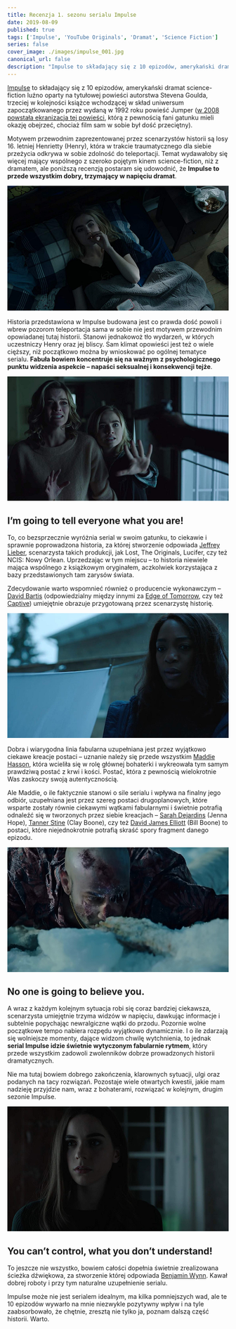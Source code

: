 ```yaml
---
title: Recenzja 1. sezonu serialu Impulse
date: 2019-08-09
published: true
tags: ['Impulse', 'YouTube Originals', 'Dramat', 'Science Fiction']
series: false
cover_image: ./images/impulse_001.jpg
canonical_url: false
description: "Impulse to składający się z 10 epizodów, amerykański dramat science-fiction luźno oparty na tytułowej powieści autorstwa Stevena Goulda, trzeciej w kolejności książce wchodzącej w skład uniwersum zapoczątkowanego przez wydaną w 1992 roku powieść Jumper (w 2008 powstała ekranizacja tej powieści, którą z pewnością fani gatunku mieli okazję obejrzeć, chociaż film sam w sobie był dość przeciętny)."
---
```


[Impulse](https://www.imdb.com/title/tt6160506/) to składający się z 10 epizodów, amerykański dramat science-fiction luźno oparty na tytułowej powieści autorstwa Stevena Goulda, trzeciej w kolejności książce wchodzącej w skład uniwersum zapoczątkowanego przez wydaną w 1992 roku powieść Jumper ([w 2008 powstała ekranizacja tej powieści](https://www.imdb.com/title/tt0489099/), którą z pewnością fani gatunku mieli okazję obejrzeć, chociaż film sam w sobie był dość przeciętny).

Motywem przewodnim zaprezentowanej przez scenarzystów historii są losy 16. letniej Henrietty (Henry), która w trakcie traumatycznego dla siebie przeżycia odkrywa w sobie zdolność do teleportacji. Temat wydawałoby się więcej mający wspólnego z szeroko pojętym kinem science-fiction, niż z dramatem, ale poniższą recenzją postaram się udowodnić, że **Impulse to przede wszystkim dobry, trzymający w napięciu dramat**.

![Image](./images/impulse_002.jpg)

Historia przedstawiona w Impulse budowana jest co prawda dość powoli i wbrew pozorom teleportacja sama w sobie nie jest motywem przewodnim opowiadanej tutaj historii. Stanowi jednakowoż tło wydarzeń, w których uczestniczy Henry oraz jej bliscy. Sam klimat opowieści jest też o wiele cięższy, niż początkowo można by wnioskować po ogólnej tematyce serialu. **Fabuła bowiem koncentruje się na ważnym z psychologicznego punktu widzenia aspekcie – napaści seksualnej i konsekwencji tejże**.

![Image](./images/impulse_003.jpg)

## I’m going to tell everyone what you are!

To, co bezsprzecznie wyróżnia serial w swoim gatunku, to ciekawie i sprawnie poprowadzona historia, za której stworzenie odpowiada [Jeffrey Lieber](https://www.imdb.com/name/nm0509340/), scenarzysta takich produkcji, jak Lost, The Originals, Lucifer, czy też NCIS: Nowy Orlean. Uprzedzając w tym miejscu – to historia niewiele mająca wspólnego z książkowym oryginałem, aczkolwiek korzystająca z bazy przedstawionych tam zarysów świata.

Zdecydowanie warto wspomnieć również o producencie wykonawczym – [David Bartis](https://www.imdb.com/name/nm1378004/) (odpowiedzialny między innymi za [Edge of Tomorrow](https://www.imdb.com/title/tt1631867/), czy też [Captive](https://www.imdb.com/title/tt6246500/)) umiejętnie obrazuje przygotowaną przez scenarzystę historię.

![Image](./images/impulse_004.jpg)

Dobra i wiarygodna linia fabularna uzupełniana jest przez wyjątkowo ciekawe kreacje postaci – uznanie należy się przede wszystkim [Maddie Hasson](https://www.imdb.com/name/nm4487976/), która wcieliła się w rolę głównej bohaterki i wykreowała tym samym prawdziwą postać z krwi i kości. Postać, która z pewnością wielokrotnie Was zaskoczy swoją autentycznością.

Ale Maddie, o ile faktycznie stanowi o sile serialu i wpływa na finalny jego odbiór, uzupełniana jest przez szereg postaci drugoplanowych, które wsparte zostały równie ciekawymi wątkami fabularnymi i świetnie potrafią odnaleźć się w tworzonych przez siebie kreacjach – [Sarah Dejardins](https://www.imdb.com/name/nm4480988/) (Jenna Hope), [Tanner Stine](https://www.imdb.com/name/nm6003345/) (Clay Boone), czy też [David James Elliott](https://www.imdb.com/name/nm0004895/) (Bill Boone) to postaci, które niejednokrotnie potrafią skraść spory fragment danego epizodu.

![Image](./images/impulse_005.jpg)

## No one is going to believe you.

A wraz z każdym kolejnym sytuacja robi się coraz bardziej ciekawsza, scenarzysta umiejętnie trzyma widzów w napięciu, dawkując informacje i subtelnie popychając newralgiczne wątki do przodu. Pozornie wolne początkowe tempo nabiera rozpędu wyjątkowo dynamicznie. I o ile zdarzają się wolniejsze momenty, dające widzom chwilę wytchnienia, to jednak **serial Impulse idzie świetnie wytyczonym fabularnie rytmem**, który przede wszystkim zadowoli zwolenników dobrze prowadzonych historii dramatycznych.

Nie ma tutaj bowiem dobrego zakończenia, klarownych sytuacji, ulgi oraz podanych na tacy rozwiązań. Pozostaje wiele otwartych kwestii, jakie mam nadzieję przyjdzie nam, wraz z bohaterami, rozwiązać w kolejnym, drugim sezonie Impulse.

![Image](./images/impulse_006.jpg)

## You can’t control, what you don’t understand!

To jeszcze nie wszystko, bowiem całości dopełnia świetnie zrealizowana ścieżka dźwiękowa, za stworzenie której odpowiada [Benjamin Wynn](https://www.imdb.com/name/nm4047163/). Kawał dobrej roboty i przy tym naturalne uzupełnienie serialu.

Impulse może nie jest serialem idealnym, ma kilka pomniejszych wad, ale te 10 epizodów wywarło na mnie niezwykle pozytywny wpływ i na tyle zaabsorbowało, że chętnie, zresztą nie tylko ja, poznam dalszą część historii. Warto.